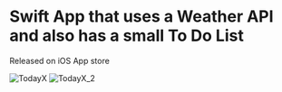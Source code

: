 #  Swift App that uses a Weather API and also has a small To Do List

Released on iOS App store

![TodayX](https://github.com/JackDust24/TodayX/assets/20626170/f8e7d384-aa09-4048-a9bc-374026d399e4)
![TodayX_2](https://github.com/JackDust24/TodayX/assets/20626170/02bf397f-02cd-4530-9f7f-79e0c6f7422a)
